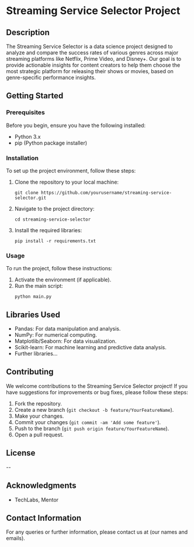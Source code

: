 # Streaming Service Selector Project

## Description
The Streaming Service Selector is a data science project designed to analyze and compare the success rates of various genres across major streaming platforms like Netflix, Prime Video, and Disney+. Our goal is to provide actionable insights for content creators to help them choose the most strategic platform for releasing their shows or movies, based on genre-specific performance insights.

## Getting Started

### Prerequisites
Before you begin, ensure you have the following installed:
- Python 3.x
- pip (Python package installer)

### Installation
To set up the project environment, follow these steps:

1. Clone the repository to your local machine:
    ```
    git clone https://github.com/yourusername/streaming-service-selector.git
    ```
2. Navigate to the project directory:
    ```
    cd streaming-service-selector
    ```
3. Install the required libraries:
    ```
    pip install -r requirements.txt
    ```

### Usage
To run the project, follow these instructions:

1. Activate the environment (if applicable).
2. Run the main script:
    ```
    python main.py
    ```

## Libraries Used
- Pandas: For data manipulation and analysis.
- NumPy: For numerical computing.
- Matplotlib/Seaborn: For data visualization.
- Scikit-learn: For machine learning and predictive data analysis.
- Further libraries...

## Contributing
We welcome contributions to the Streaming Service Selector project! If you have suggestions for improvements or bug fixes, please follow these steps:

1. Fork the repository.
2. Create a new branch (`git checkout -b feature/YourFeatureName`).
3. Make your changes.
4. Commit your changes (`git commit -am 'Add some feature'`).
5. Push to the branch (`git push origin feature/YourFeatureName`).
6. Open a pull request.

## License
--

## Acknowledgments
- TechLabs, Mentor

## Contact Information
For any queries or further information, please contact us at (our names and emails).

